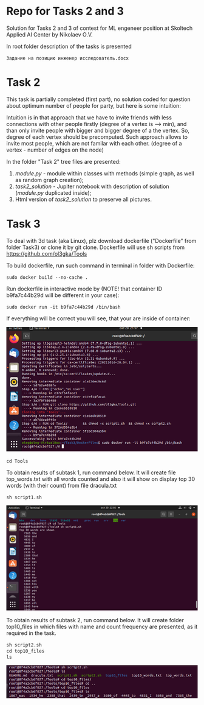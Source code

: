 # Repo for Tasks 2 and 3
Solution for Tasks 2 and 3 of contest for ML engeneer position at Skoltech Applied AI Center by Nikolaev O.V.

In root folder description of the tasks is presented 

```
Задание на позицию инженер исследователь.docx
```
# Task 2
This task is partially completed (first part), no solution coded for question about optimum number of people for party, but here is some intuition:

Intuition is in that approach that we have to invite friends with less connections with other people firstly (degree of a vertex is --> min), and than only invite people with bigger and bigger degree of a the vertex. So, degree of each vertex should be precomputed. Such approach allows to invite most people, which are not familar with each other.
(degree of a vertex - number of edges on the node)

In the folder "Task 2" tree files are presented:
1) *module.py* - module within classes with methods (simple graph, as well as random graph creation);
2) *task2_solution* - Jupiter notebook with description of solution (*module.py* duplicated inside);
3) Html version of *task2_solution* to preserve all pictures.


# Task 3
To deal with 3d task (aka Linux), plz download dockerfile ("Dockerfile" from folder Task3) or clone it by git clone. Dockerfile will use sh scripts from https://github.com/ol3gka/Tools

To build dockerfile, run such command in terminal in folder with Dockerfile:
```
sudo docker build --no-cache .
```
Run dockerfile in interactive mode by (NOTE! that container ID b9fa7c44b29d will be different in your case):
```
sudo docker run -it b9fa7c44b29d /bin/bash
```
If everything will be correct you will see, that your are inside of container:

<!-- #region -->
<p align="center">
<img  src="images/s1.png">
</p>

```
cd Tools
```

To obtain results of subtask 1, run command below. It will create file top_words.txt with all words counted and also it will show on display top 30 words (with their count) from file dracula.txt
```
sh script1.sh
```


<!-- #region -->
<p align="center">
<img  src="images/s2.png">
</p>

To obtain results of subtask 2, run command below. It will create folder top10_files in which files with name and count frequency are presented, as it required in the task.
```
sh script2.sh
cd top10_files
ls
```
<!-- #region -->
<p align="center">
<img  src="images/s3.png">
</p>
